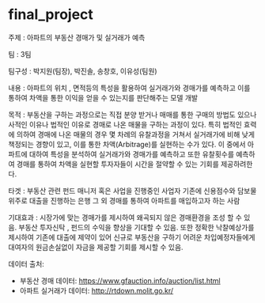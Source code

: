 # final_project

주제 : 아파트의 부동산 경매가 및 실거래가 예측

팀 : 3팀

팀구성 : 박지원(팀장), 박진솔, 송창호, 이유성(팀원)

내용 : 
아파트의 위치 , 면적등의 특성을 활용하여 실거래가와 경매가를 예측하고 이를 통하여 차액을 통한 이익을 얻을 수 있는지를 판단해주는 모델 개발

목적 : 
부동산을 구하는 과정으로는 직접 분양 받거나 매매를 통한 구매의 방법도 있으나 사적인 이유나 법적인 이유로 경매로 나온 매물을 구하는 과정이 있다. 
특히 법적인 효력에 의하여 경매에 나온 매물의 경우 몇 차례의 유찰과정을 거쳐서 실거래가에 비해 낮게 책정되는 경향이 있고, 이를 통한 차액(Arbitrage)를 실현하는 수가 있다. 
이 중에서 아파트에 대하여 특성을 분석하여 실거래가와 경매가를 예측하고 또한 유찰횟수를 예측하여 경매를 통하여 차액을 실현할 투자자들이 시간을 절약할 수 있는 기회를 제공하려한다.

타겟 : 
부동산 관련 펀드 매니저 혹은 사업을 진행중인 사업자
기존에 신용점수와 담보물위주로 대출을 진행하는 은행
그 외 경매를 통하여 아파트를 매입하고자 하는 사람

기대효과 : 
시장가에 맞는 경매가를 제시하여 왜곡되지 않은 경매환경을 조성 할 수 있음.
부동산 투자신탁 , 펀드의 수익을 향상을 기대할 수 있음.
또한 정확한 낙찰예상가를 제시하여 기존에 대출에 제약이 있어 신규로 부동산을 구하기 어려운 차입예정자들에게 대여자의 원금손실없이 자금을 제공할 기회를 제시할 수 있음.

데이터 출처:
- 부동산 경매 데이터: https://www.gfauction.info/auction/list.html
- 아파트 실거래가 데이터: http://rtdown.molit.go.kr/
